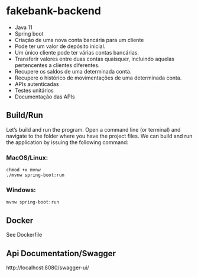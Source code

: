 # fakebank-backend

- Java 11
- Spring boot
- Criação de uma nova conta bancária para um cliente
- Pode ter um valor de depósito inicial.
- Um único cliente pode ter várias contas bancárias.
- Transferir valores entre duas contas quaisquer, incluindo aquelas
pertencentes a clientes diferentes.
- Recupere os saldos de uma determinada conta.
- Recupere o histórico de movimentações de uma determinada conta.
- APIs autenticadas
- Testes unitários
- Documentação das APIs

## Build/Run
Let’s build and run the program. Open a command line (or terminal) and navigate to the folder where you have the project files. We can build and run the application by issuing the following command:

### MacOS/Linux:
```
chmod +x mvnw
./mvnw spring-boot:run
```

### Windows:
```
mvnw spring-boot:run
```

## Docker
See Dockerfile

## Api Documentation/Swagger
http://localhost:8080/swagger-ui/
